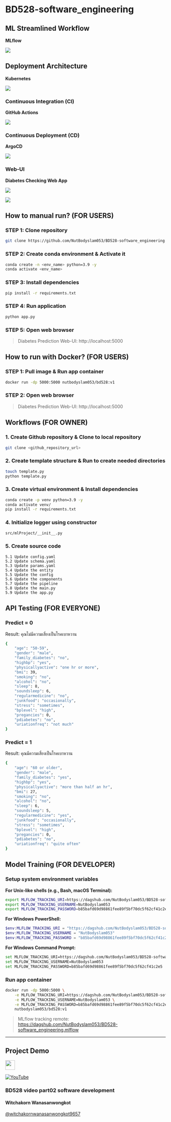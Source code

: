 # BD528-software_engineering

## ML Streamlined Workflow

**MLflow**

![](images/MLOps/mlops-streamline.png)

## Deployment Architecture

**Kubernetes**

![](images/GitOps/cicd-Architecture.png)

### Continuous Integration (CI)

**GitHub Actions**

![](images/GitOps/cicd-01.png)

### Continuous Deployment (CD)

**ArgoCD**

![](images/GitOps/argocd.png)

### Web-UI

**Diabetes Checking Web App**

![](images/webapp/webapp-01.png)

![](images/webapp/webapp-02.png)

## How to manual run? (FOR USERS)

### STEP 1: Clone repository
```bash
git clone https://github.com/NutBodyslam053/BD528-software_engineering.git
```

### STEP 2: Create conda environment & Activate it
```bash
conda create -n <env_name> python=3.9 -y
conda activate <env_name>
```

### STEP 3: Install dependencies
```bash
pip install -r requirements.txt
```

### STEP 4: Run application
```bash
python app.py
```

### STEP 5: Open web browser
> Diabetes Prediction Web-UI: http://localhost:5000

## How to run with Docker? (FOR USERS)

### STEP 1: Pull image & Run app container
```bash
docker run -dp 5000:5000 nutbodyslam053/bd528:v1
```

### STEP 2: Open web browser
> Diabetes Prediction Web-UI: http://localhost:5000

## Workflows (FOR OWNER)

### 1. Create Github repository & Clone to local repository
```bash
git clone <github_repository_url>
```

### 2. Create template structure & Run to create needed directories
```bash
touch template.py
python template.py
```

### 3. Create virtual environment & Install dependencies
```bash
conda create -p venv python=3.9 -y
conda activate venv/
pip install -r requirements.txt
```

### 4. Initialize logger using constructor
```bash
src/mlProject/__init__.py
```

### 5. Create source code
    5.1 Update config.yaml
    5.2 Update schema.yaml
    5.3 Update params.yaml
    5.4 Update the entity
    5.5 Update the config
    5.6 Update the components
    5.7 Update the pipeline
    5.8 Update the main.py
    5.9 Update the app.py

## API Testing (FOR EVERYONE)

### Predict = 0
Result: คุณไม่มีความเสี่ยงเป็นโรคเบาหวาน

```bash
{
    "age": "50-59",
    "gender": "male",
    "family_diabetes": "no",
    "highbp": "yes",
    "physicallyactive": "one hr or more",
    "bmi": 39,
    "smoking": "no",
    "alcohol": "no",
    "sleep": 8,
    "soundsleep": 6,
    "regularmedicine": "no",
    "junkfood": "occasionally",
    "stress": "sometimes",
    "bplevel": "high",
    "pregancies": 0,
    "pdiabetes": "no",
    "uriationfreq": "not much"
}
```

### Predict = 1
Result: คุณมีความเสี่ยงเป็นโรคเบาหวาน

```bash
{
    "age": "60 or older",
    "gender": "male",
    "family_diabetes": "yes",
    "highbp": "yes",
    "physicallyactive": "more than half an hr",
    "bmi": 27,
    "smoking": "no",
    "alcohol": "no",
    "sleep": 6,
    "soundsleep": 5,
    "regularmedicine": "yes",
    "junkfood": "occasionally",
    "stress": "sometimes",
    "bplevel": "high",
    "pregancies": 0,
    "pdiabetes": "no",
    "uriationfreq": "quite often"
}
```

## Model Training (FOR DEVELOPER)

### Setup system environment variables

**For Unix-like shells (e.g., Bash, macOS Terminal):**
```bash
export MLFLOW_TRACKING_URI=https://dagshub.com/NutBodyslam053/BD528-software_engineering.mlflow
export MLFLOW_TRACKING_USERNAME=NutBodyslam053
export MLFLOW_TRACKING_PASSWORD=b85bafd69d98861fee89f5bf70dc5f62cf41c2e5
```

**For Windows PowerShell:**
```powershell
$env:MLFLOW_TRACKING_URI = "https://dagshub.com/NutBodyslam053/BD528-software_engineering.mlflow"
$env:MLFLOW_TRACKING_USERNAME = "NutBodyslam053"
$env:MLFLOW_TRACKING_PASSWORD = "b85bafd69d98861fee89f5bf70dc5f62cf41c2e5"
```

**For Windows Command Prompt:**
```bash
set MLFLOW_TRACKING_URI=https://dagshub.com/NutBodyslam053/BD528-software_engineering.mlflow
set MLFLOW_TRACKING_USERNAME=NutBodyslam053
set MLFLOW_TRACKING_PASSWORD=b85bafd69d98861fee89f5bf70dc5f62cf41c2e5
```

### Run app container
```bash
docker run -dp 5000:5000 \
    -e MLFLOW_TRACKING_URI=https://dagshub.com/NutBodyslam053/BD528-software_engineering.mlflow \
    -e MLFLOW_TRACKING_USERNAME=NutBodyslam053 \
    -e MLFLOW_TRACKING_PASSWORD=b85bafd69d98861fee89f5bf70dc5f62cf41c2e5 \
    nutbodyslam053/bd528:v1
```

> MLflow tracking remote: https://dagshub.com/NutBodyslam053/BD528-software_engineering.mlflow

---

## Project Demo

<p>
    <img src="https://upload.wikimedia.org/wikipedia/commons/b/b8/YouTube_Logo_2017.svg" height="30"/> 
</p>

[![YouTube](images/project_demo.png)](https://www.youtube.com/watch?v=er_mWfr-YDA)

### BD528 video part02 software development

#### Witchakorn Wanasanwongkot

[@witchakornwanasanwongkot9657](https://www.youtube.com/@witchakornwanasanwongkot9657)
